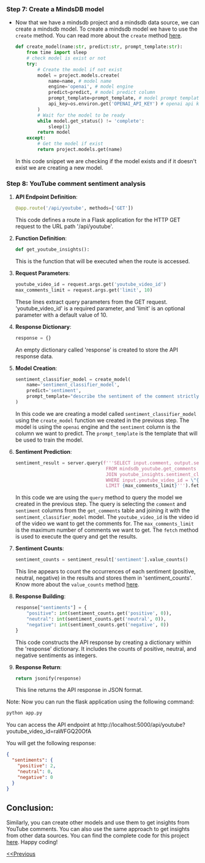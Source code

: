 ### Step 7: Create a MindsDB model
- Now that we have a mindsdb project and a mindsdb data source, we can create a mindsdb model. To create a mindsdb model we have to use the `create` method. You can read more about the `create` method [here](https://docs.mindsdb.com/sdk_python/create_model).

    ```py
    def create_model(name:str, predict:str, prompt_template:str):
        from time import sleep
        # check model is exist or not
        try:
            # Create the model if not exist
            model = project.models.create(
                name=name, # model name
                engine='openai', # model engine
                predict=predict, # model predict column
                prompt_template=prompt_template, # model prompt template
                api_key=os.environ.get('OPENAI_API_KEY') # openai api key
            )
            # Wait for the model to be ready
            while model.get_status() != 'complete':
                sleep(1)
            return model
        except:
            # Get the model if exist
            return project.models.get(name)
    ```

    In this code snippet we are checking if the model exists and if it doesn't exist we are creating a new model.

### Step 8: YouTube comment sentiment analysis

1. **API Endpoint Definition**:
   ```py
   @app.route('/api/youtube', methods=['GET'])
   ```
   This code defines a route in a Flask application for the HTTP GET request to the URL path '/api/youtube'.

2. **Function Definition**:
   ```py
   def get_youtube_insights():
   ```
   This is the function that will be executed when the route is accessed.

3. **Request Parameters**:
   ```py
   youtube_video_id = request.args.get('youtube_video_id')
   max_comments_limit = request.args.get('limit', 10)
   ```
   These lines extract query parameters from the GET request. 'youtube_video_id' is a required parameter, and 'limit' is an optional parameter with a default value of 10.

4. **Response Dictionary**:
   ```py
   response = {}
   ```
   An empty dictionary called 'response' is created to store the API response data.

5. **Model Creation**:
   ```py
   sentiment_classifier_model = create_model(
       name='sentiment_classifier_model',
       predict='sentiment',
       prompt_template="describe the sentiment of the comment strictly as 'positive', 'neutral', or 'negative'.'I love the product':positive, 'It is a scam':negative '{{comment}}.':"
   )
   ```
   In this code we are creating a model called `sentiment_classifier_model` using the `create_model` function we created in the previous step. The model is using the `openai` engine and the `sentiment` column is the column we want to predict. The `prompt_template` is the template that will be used to train the model.

6. **Sentiment Prediction**:
   ```py
   sentiment_result = server.query(f'''SELECT input.comment, output.sentiment
                                    FROM mindsdb_youtube.get_comments AS input
                                    JOIN youtube_insights.sentiment_classifier_model AS output
                                    WHERE input.youtube_video_id = \"{youtube_video_id}\"
                                    LIMIT {max_comments_limit}''').fetch()
   ```
   In this code we are using the `query` method to query the model we created in the previous step. The query is selecting the `comment` and `sentiment` columns from the `get_comments` table and joining it with the `sentiment_classifier_model` model. The `youtube_video_id` is the video id of the video we want to get the comments for. The `max_comments_limit` is the maximum number of comments we want to get. The `fetch` method is used to execute the query and get the results.

7. **Sentiment Counts**:
   ```py
   sentiment_counts = sentiment_result['sentiment'].value_counts()
   ```
   This line appears to count the occurrences of each sentiment (positive, neutral, negative) in the results and stores them in 'sentiment_counts'. Know more about the `value_counts` method [here](https://pandas.pydata.org/docs/reference/api/pandas.Series.value_counts.html).

8. **Response Building**:
   ```py
   response["sentiments"] = {
       "positive": int(sentiment_counts.get('positive', 0)),
       "neutral": int(sentiment_counts.get('neutral', 0)),
       "negative": int(sentiment_counts.get('negative', 0))
   }
   ```
   This code constructs the API response by creating a dictionary within the 'response' dictionary. It includes the counts of positive, neutral, and negative sentiments as integers.
9. **Response Return**:
   ```py
   return jsonify(response)
   ```
   This line returns the API response in JSON format.

Note: Now you can run the flask application using the following command:
```sh
python app.py
```
You can access the API endpoint at http://localhost:5000/api/youtube?youtube_video_id=raWFGQ20OfA

You will get the following response:
```json
{
  "sentiments": {
    "positive": 2,
    "neutral": 0,
    "negative": 0
  }
}
```

## Conclusion:
Similarly, you can create other models and use them to get insights from YouTube comments. You can also use the same approach to get insights from other data sources. You can find the complete code for this project [here](../app.py). Happy coding!

[<<Previous](./page1.md)
